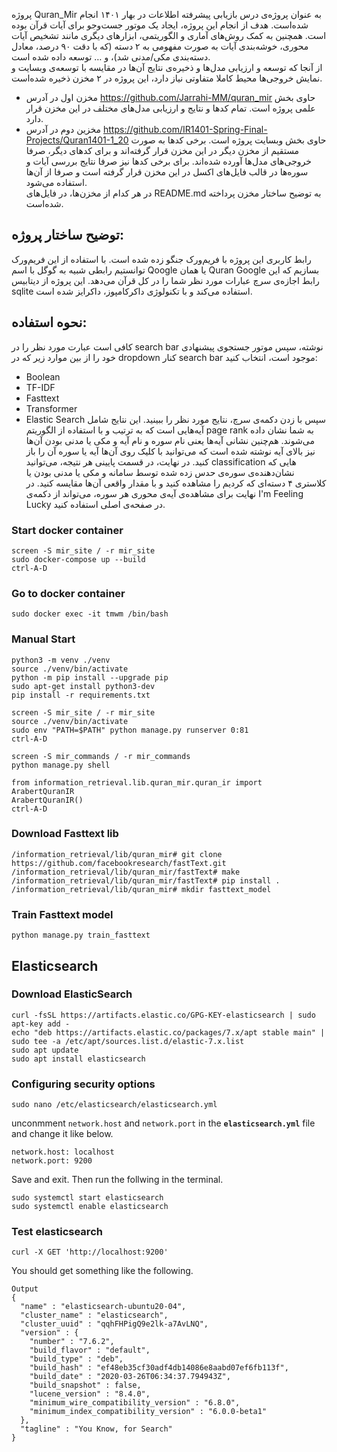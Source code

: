 پروژه Quran_Mir به عنوان پروژه‌ی درس بازیابی پیشرفته اطلاعات در بهار ۱۴۰۱ انجام شده‌است. هدف از انجام این پروژه، ایجاد یک موتور جست‌و‌جو برای آیات قرآن بوده است. همچنین به کمک روش‌های آماری و الگوریتمی، ابزارهای دیگری مانند تشخیص آیات محوری، خوشه‌بندی آیات به صورت مفهومی به ۲ دسته (که با دقت ۹۰ درصد، معادل دسته‌بندی مکی/مدنی شد)، و … توسعه داده شده است.<br />
از آنجا که توسعه و ارزیابی مدل‌ها و ذخیره‌ی نتایج آن‌ها در مقایسه با توسعه‌ی وبسایت و نمایش خروجی‌ها محیط کاملا متفاوتی نیاز دارد، این پروژه در ۲ مخزن ذخیره شده‌است.<br />
- مخزن اول در آدرس https://github.com/Jarrahi-MM/quran_mir حاوی بخش علمی پروژه است. تمام کد‌ها و نتایج و ارزیابی مدل‌های مختلف در این مخزن قرار دارد. <br />
- مخزین دوم در آدرس https://github.com/IR1401-Spring-Final-Projects/Quran1401-1_20 حاوی بخش وبسایت پروژه است. برخی کدها به صورت مستقیم از مخزن دیگر در این مخزن قرار گرفته‌اند و برای کدهای دیگر، صرفا خروجی‌های مدل‌ها آورده شده‌اند. برای برخی کدها نیز صرفا نتایج بررسی آیات و سوره‌ها در قالب فایل‌های اکسل در این مخزن قرار گرفته است و صرفا از آن‌ها استفاده می‌شود. <br />
در هر کدام از مخزن‌ها، در فایل‌های README.md به توضیح ساختار مخزن پرداخته شده‌است. <br />

## توضیح ساختار پروژه:
رابط کاربری این پروژه با فریم‌ورک جنگو زده شده است. با استفاده از این فریم‌ورک توانستیم رابطی شبیه به گوگل با اسم Qoogle یا همان Quran Google بسازیم که این رابط اجازه‌ی سرچ عبارات مورد نظر شما را در کل قرآن می‌دهد.
این پروژه از دیتابیس sqlite استفاده می‌کند و با تکنولوژی‌ داکرکامپوز، داکرایز شده است.
## نحوه استفاده: 
 کافی است عبارت مورد نظر را در search bar نوشته، سپس موتور جستجوی پیشنهادی خود را از بین موارد زیر که در dropdown کنار search bar موجود است، انتخاب کنید:
* Boolean
* TF-IDF
* Fasttext
* Transformer
* Elastic Search
سپس با زدن دکمه‌ی سرچ، نتایج مورد نظر را ببینید. این نتایج شامل آیه‌هایی است که به ترتیب و با استفاده از الگوریتم‌ page rank به شما نشان داده می‌شوند. هم‌چنین نشانی آیه‌ها یعنی نام سوره و نام آیه و مکی یا مدنی بودن آن‌ها نیز بالای آیه نوشته شده است که می‌توانید با کلیک روی‌ آن‌ها آیه یا سوره آن را باز کنید. در نهایت، در قسمت پایینی هر نتیجه، می‌توانید classification هایی که نشان‌دهنده‌ی سوره‌ی حدس زده شده توسط سامانه و مکی یا مدنی بودن یا کلاستری ۴ دسته‌ای که کردیم را مشاهده کنید و با مقدار واقعی آن‌ها مقایسه کنید.
در نهایت برای مشاهده‌ی آیه‌ی محوری هر سوره، می‌تواند از دکمه‌ی I'm Feeling Lucky در صفحه‌ی اصلی استفاده کنید.

### Start docker container
```shell
screen -S mir_site / -r mir_site
sudo docker-compose up --build
ctrl-A-D
```

### Go to docker container
```shell
sudo docker exec -it tmwm /bin/bash
```

### Manual Start
```shell
python3 -m venv ./venv
source ./venv/bin/activate
python -m pip install --upgrade pip
sudo apt-get install python3-dev
pip install -r requirements.txt

screen -S mir_site / -r mir_site
source ./venv/bin/activate
sudo env "PATH=$PATH" python manage.py runserver 0:81
ctrl-A-D

screen -S mir_commands / -r mir_commands
python manage.py shell

from information_retrieval.lib.quran_mir.quran_ir import ArabertQuranIR
ArabertQuranIR()
ctrl-A-D
```

### Download Fasttext lib
```shell
/information_retrieval/lib/quran_mir# git clone https://github.com/facebookresearch/fastText.git
/information_retrieval/lib/quran_mir/fastText# make
/information_retrieval/lib/quran_mir/fastText# pip install .
/information_retrieval/lib/quran_mir# mkdir fasttext_model
```

### Train Fasttext model
```shell
python manage.py train_fasttext
```

## Elasticsearch

### Download ElasticSearch
```shell
curl -fsSL https://artifacts.elastic.co/GPG-KEY-elasticsearch | sudo apt-key add -
echo "deb https://artifacts.elastic.co/packages/7.x/apt stable main" | sudo tee -a /etc/apt/sources.list.d/elastic-7.x.list
sudo apt update
sudo apt install elasticsearch
```
### Configuring security options
```shell
sudo nano /etc/elasticsearch/elasticsearch.yml
```
unconmment `network.host` and `network.port` in the **`elasticsearch.yml`** file and change it like below.

```shell
network.host: localhost
network.port: 9200
```
Save and exit. Then run the follwing in the terminal.

```shell
sudo systemctl start elasticsearch
sudo systemctl enable elasticsearch
```
### Test elasticsearch
```shell
curl -X GET 'http://localhost:9200'
```
You should get something like the following.

```shell
Output
{
  "name" : "elasticsearch-ubuntu20-04",
  "cluster_name" : "elasticsearch",
  "cluster_uuid" : "qqhFHPigQ9e2lk-a7AvLNQ",
  "version" : {
    "number" : "7.6.2",
    "build_flavor" : "default",
    "build_type" : "deb",
    "build_hash" : "ef48eb35cf30adf4db14086e8aabd07ef6fb113f",
    "build_date" : "2020-03-26T06:34:37.794943Z",
    "build_snapshot" : false,
    "lucene_version" : "8.4.0",
    "minimum_wire_compatibility_version" : "6.8.0",
    "minimum_index_compatibility_version" : "6.0.0-beta1"
  },
  "tagline" : "You Know, for Search"
}

```